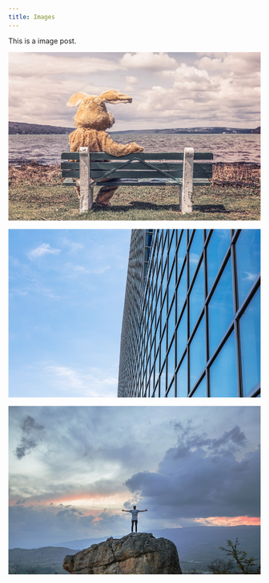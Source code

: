```yaml
---
title: Images
---
```


This is a image post.

![](/images/01.jpg)

![sky](/images/02.jpg)

![man](/images/03.jpg)
